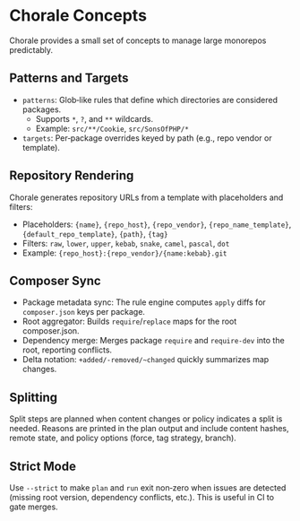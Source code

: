 # Chorale Concepts

Chorale provides a small set of concepts to manage large monorepos predictably.

## Patterns and Targets

- `patterns`: Glob‑like rules that define which directories are considered packages.
  - Supports `*`, `?`, and `**` wildcards.
  - Example: `src/**/Cookie`, `src/SonsOfPHP/*`
- `targets`: Per‑package overrides keyed by path (e.g., repo vendor or template).

## Repository Rendering

Chorale generates repository URLs from a template with placeholders and filters:

- Placeholders: `{name}`, `{repo_host}`, `{repo_vendor}`, `{repo_name_template}`, `{default_repo_template}`, `{path}`, `{tag}`
- Filters: `raw`, `lower`, `upper`, `kebab`, `snake`, `camel`, `pascal`, `dot`
- Example: `{repo_host}:{repo_vendor}/{name:kebab}.git`

## Composer Sync

- Package metadata sync: The rule engine computes `apply` diffs for `composer.json` keys per package.
- Root aggregator: Builds `require`/`replace` maps for the root composer.json.
- Dependency merge: Merges package `require` and `require-dev` into the root, reporting conflicts.
- Delta notation: `+added/-removed/~changed` quickly summarizes map changes.

## Splitting

Split steps are planned when content changes or policy indicates a split is needed. Reasons are printed in the plan output and include content hashes, remote state, and policy options (force, tag strategy, branch).

## Strict Mode

Use `--strict` to make `plan` and `run` exit non‑zero when issues are detected (missing root version, dependency conflicts, etc.). This is useful in CI to gate merges.

